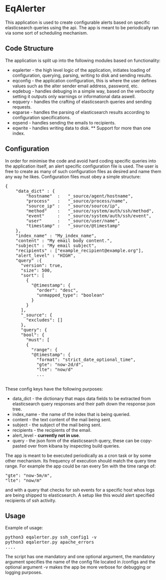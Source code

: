 # EqAlerter

This application is used to create configurable alerts based on specific elasticsearch queries using the api. The app is meant to be periodically ran via some sort of scheduling mechanism.

## Code Structure

The application is split up into the following modules based on functionality:

* eqalerter - the high level logic of the application, initiates loading of configuration, querying, parsing, writing to disk and sending results.
* eqconfig - the application configuration, this is where the user defines values such as the alter sender email address, password, etc.
* eqdebug - handles debuging in a simple way, based on the verbocity setting it outputs only warnings or informational data aswell.
* eqquery - handles the crafting of elasticsearch queries and sending requests.
* eqparse - handles the parsing of elasticsearch results according to configuration specifications.
* eqsend - handles sending the emails to recipients.
* eqwrite - handles writing data to disk.
** Support for more than one index.

## Configuration

In order for minimise the code and avoid hard coding specific queries into the application itself, an alert specific configuration file is used. The user is free to create as many of such configuration files as desired and name them any way he likes. Configuration files must obey a simple structure:

<pre>
{
	"data_dict" : {
		"hostname"	:	"_source/agent/hostname",
		"process"	:	"_source/process/name",
		"source_ip"	:	"_source/source/ip",
		"method"	:	"_source/system/auth/ssh/method",
		"event"		:	"_source/system/auth/ssh/event",
		"user"		:	"_source/user/name",
		"timestamp"	:	"_source/@timestamp"
	},
	"index_name" : "My_index_name",
	"content" : "My email body content.",
	"subject" : "My email subject",
	"recipients" : ["example_recipient@example.org"],
	"alert_level" : "HIGH",
	"query" :{
	  "version": true,
	  "size": 500,
	  "sort": [
		{
		  "@timestamp": {
			"order": "desc",
			"unmapped_type": "boolean"
		  }
		}
	  ],
	  "_source": {
		"excludes": []
	  },
	  "query": {
      "bool": {
        "must": [
        {
          "range": {
          "@timestamp": {
            "format": "strict_date_optional_time",
            "gte": "now-2d/d",
            "lte": "now/d"
            ...

</pre>

These config keys have the following purposes:

* data_dict - the dictionary that maps data fields to be extracted from elasticsearch query responses and their path down the response json tree.
* index_name - the name of the index that is being queried.
* content - the text content of the mail being sent.
* subject - the subject of the mail being sent.
* recipients - the recipients of the email.
* alert_level - **currently not in use**.
* query - the json form of the elasticsearch query, these can be copy-pasted over from kibana by inspecting build queries.

The app is meant to be executed periodically as a cron task or by some other mechanism. Its frequency of execution should match the query time range. For example the app could be ran every 5m with the time range of:

<pre>
"gte": "now-5m/m",
"lte": "now/m"
</pre>

and with a query that checks for ssh events for a specific host whos logs are being shipped to elasticsearch. A setup like this would alert specified recipients of ssh activity.

## Usage

Example of usage:

<pre>
python3 eqalerter.py ssh_config1 -v
python3 eqalerter.py apache_errors
....
</pre>

The script has one mandatory and one optional argument, the mandatory argument specifies the name of the config file located in /configs and the optional argument -v makes the app be more verbose for debugging or logging purposes.

